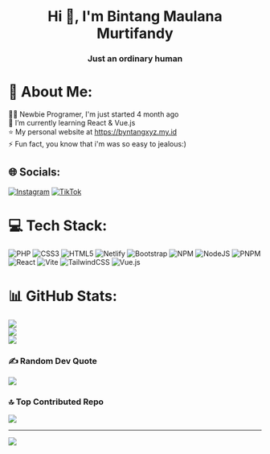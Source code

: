 <h1 align="center">Hi 👋, I'm Bintang Maulana Murtifandy</h1>
<h3 align="center">Just an ordinary human</h3>

# 💫 About Me:
👨‍💻 Newbie Programer, I'm just started 4 month ago<br>🌱 I’m currently learning React & Vue.js<br>⭐ My personal website at https://byntangxyz.my.id<br>⚡ Fun fact, you know that i'm was so easy to jealous:)


## 🌐 Socials:
[![Instagram](https://img.shields.io/badge/Instagram-%23E4405F.svg?logo=Instagram&logoColor=white)](https://instagram.com/byntangxyz) [![TikTok](https://img.shields.io/badge/TikTok-%23000000.svg?logo=TikTok&logoColor=white)](https://tiktok.com/@byntangxyz_) 

# 💻 Tech Stack:
![PHP](https://img.shields.io/badge/php-%23777BB4.svg?style=for-the-badge&logo=php&logoColor=white) ![CSS3](https://img.shields.io/badge/css3-%231572B6.svg?style=for-the-badge&logo=css3&logoColor=white) ![HTML5](https://img.shields.io/badge/html5-%23E34F26.svg?style=for-the-badge&logo=html5&logoColor=white) ![Netlify](https://img.shields.io/badge/netlify-%23000000.svg?style=for-the-badge&logo=netlify&logoColor=#00C7B7) ![Bootstrap](https://img.shields.io/badge/bootstrap-%238511FA.svg?style=for-the-badge&logo=bootstrap&logoColor=white) ![NPM](https://img.shields.io/badge/NPM-%23CB3837.svg?style=for-the-badge&logo=npm&logoColor=white) ![NodeJS](https://img.shields.io/badge/node.js-6DA55F?style=for-the-badge&logo=node.js&logoColor=white) ![PNPM](https://img.shields.io/badge/pnpm-%234a4a4a.svg?style=for-the-badge&logo=pnpm&logoColor=f69220) ![React](https://img.shields.io/badge/react-%2320232a.svg?style=for-the-badge&logo=react&logoColor=%2361DAFB) ![Vite](https://img.shields.io/badge/vite-%23646CFF.svg?style=for-the-badge&logo=vite&logoColor=white) ![TailwindCSS](https://img.shields.io/badge/tailwindcss-%2338B2AC.svg?style=for-the-badge&logo=tailwind-css&logoColor=white) ![Vue.js](https://img.shields.io/badge/vue.js-%2335495e.svg?style=for-the-badge&logo=vuedotjs&logoColor=%234FC08D)
# 📊 GitHub Stats:
![](https://github-readme-stats.vercel.app/api?username=byntangxyz&theme=default&hide_border=false&include_all_commits=false&count_private=false)<br/>
![](https://github-readme-streak-stats.herokuapp.com/?user=byntangxyz&theme=default&hide_border=false)<br/>
![](https://github-readme-stats.vercel.app/api/top-langs/?username=byntangxyz&theme=default&hide_border=false&include_all_commits=false&count_private=false&layout=compact)

### ✍️ Random Dev Quote
![](https://quotes-github-readme.vercel.app/api?type=horizontal&theme=radical)

### 🔝 Top Contributed Repo
![](https://github-contributor-stats.vercel.app/api?username=byntangxyz&limit=5&theme=dark&combine_all_yearly_contributions=true)

---
[![](https://visitcount.itsvg.in/api?id=byntangxyz&icon=0&color=0)](https://visitcount.itsvg.in)

<!-- Proudly created with GPRM ( https://gprm.itsvg.in ) -->

